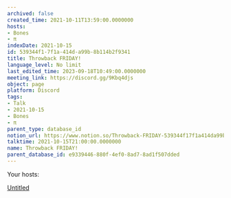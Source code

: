 ```yaml
---
archived: false
created_time: 2021-10-11T13:59:00.0000000
hosts:
- Bones
- π
indexDate: 2021-10-15
id: 539344f1-7f1a-414d-a99b-8b114b2f9341
title: Throwback FRIDAY!
language_level: No limit
last_edited_time: 2023-09-18T10:49:00.0000000
meeting_link: https://discord.gg/9Kbq4djs
object: page
platform: Discord
tags:
- Talk
- 2021-10-15
- Bones
- π
parent_type: database_id
notion_url: https://www.notion.so/Throwback-FRIDAY-539344f17f1a414da99b8b114b2f9341
talktime: 2021-10-15T21:00:00.0000000
name: Throwback FRIDAY!
parent_database_id: e9339446-880f-4ef0-8ad7-8ad1f507dded
---
```




Your hosts:

[Untitled](https://www.notion.so/482e61b02b9c4456b2b4fe86bb7544c6)   





